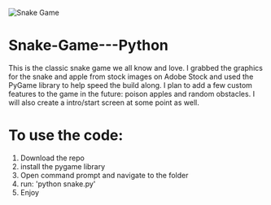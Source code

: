 ![Snake Game](https://www.kingcastro.com/wp-content/uploads/2020/11/Snake-Game-By-King-Castro-1.jpg)

# Snake-Game---Python
This is the classic snake game we all know and love. I grabbed the graphics for the snake and apple from stock images on Adobe Stock and used the PyGame library to help speed the build along. I plan to add a few custom features to the game in the future: poison apples and random obstacles. I will also create a intro/start screen at some point as well. 


# To use the code: 
1. Download the repo
2. install the pygame library 
3. Open command prompt and navigate to the folder
4. run: 'python snake.py'
5. Enjoy
